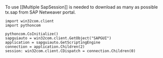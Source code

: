 To use [[Multiple SapSession]] is needed to download as many as possible tx.sap from SAP Netweaver portal.

```
import win32com.client  
import pythoncom  
  
pythoncom.CoInitialize()  
sapguiauto = win32com.client.GetObject("SAPGUI")  
application = sapguiauto.GetScriptingEngine  
connection = application.Children(2)  
session: win32com.client.CDispatch = connection.Children(0)  
```

